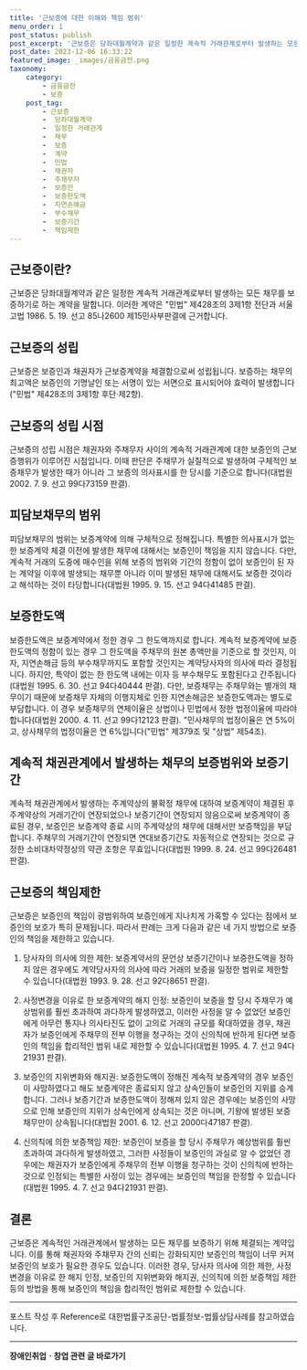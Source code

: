 ```yaml
---
title: '근보증에 대한 이해와 책임 범위'
menu_order: 1
post_status: publish
post_excerpt: '근보증은 당좌대월계약과 같은 일정한 계속적 거래관계로부터 발생하는 모든 채무를 보증하기로 하는 계약을 말합니다. 이러한 계약은  민법  제428조의 3제1항 전단과 서울고법 1986. 5. 19. 선고 85나2600 제15민사부판결에 근거합니다.'
post_date: 2023-12-06 16:33:22
featured_image: _images/금융금전.png
taxonomy:
    category:
        - 금융금전
        - 보증
    post_tag:
        - 근보증
        -  당좌대월계약
        -  일정한 거래관계
        -  채무
        -  보증
        -  계약
        -  민법
        -  채권자
        -  주채무자
        -  보증인
        -  보증한도액
        -  지연손해금
        -  부수채무
        -  보증기간
        -  책임제한
---
```




## 근보증이란?
근보증은 당좌대월계약과 같은 일정한 계속적 거래관계로부터 발생하는 모든 채무를 보증하기로 하는 계약을 말합니다. 이러한 계약은 "민법" 제428조의 3제1항 전단과 서울고법 1986. 5. 19. 선고 85나2600 제15민사부판결에 근거합니다.

## 근보증의 성립
근보증은 보증인과 채권자가 근보증계약을 체결함으로써 성립됩니다. 보증하는 채무의 최고액은 보증인의 기명날인 또는 서명이 있는 서면으로 표시되어야 효력이 발생합니다("민법" 제428조의 3제1항 후단·제2항).

## 근보증의 성립 시점
근보증의 성립 시점은 채권자와 주채무자 사이의 계속적 거래관계에 대한 보증인의 근보증행위가 이루어진 시점입니다. 이때 판단은 주채무가 실질적으로 발생하여 구체적인 보증채무가 발생한 때가 아니라 그 보증의 의사표시를 한 당시를 기준으로 합니다(대법원 2002. 7. 9. 선고 99다73159 판결).

## 피담보채무의 범위
피담보채무의 범위는 보증계약에 의해 구체적으로 정해집니다. 특별한 의사표시가 없는 한 보증계약 체결 이전에 발생한 채무에 대해서는 보증인이 책임을 지지 않습니다. 다만, 계속적 거래의 도중에 매수인을 위해 보증의 범위와 기간의 정함이 없이 보증인이 된 자는 계약일 이후에 발생되는 채무뿐 아니라 이미 발생된 채무에 대해서도 보증한 것이라고 해석하는 것이 타당합니다(대법원 1995. 9. 15. 선고 94다41485 판결).

## 보증한도액
보증한도액은 보증계약에서 정한 경우 그 한도액까지로 합니다. 계속적 보증계약에 보증한도액의 정함이 있는 경우 그 한도액을 주채무의 원본 총액만을 기준으로 할 것인지, 이자, 지연손해금 등의 부수채무까지도 포함할 것인지는 계약당사자의 의사에 따라 결정됩니다. 하지만, 특약이 없는 한 한도액 내에는 이자 등 부수채무도 포함된다고 간주됩니다(대법원 1995. 6. 30. 선고 94다40444 판결). 다만, 보증채무는 주채무와는 별개의 채무이기 때문에 보증채무 자체의 이행지체로 인한 지연손해금은 보증한도액과는 별도로 부담합니다. 이 경우 보증채무의 연체이율은 상법이나 민법에서 정한 법정이율에 따라야 합니다(대법원 2000. 4. 11. 선고 99다12123 판결). "민사채무의 법정이율은 연 5%이고, 상사채무의 법정이율은 연 6%입니다("민법" 제379조 및 "상법" 제54조).

## 계속적 채권관계에서 발생하는 채무의 보증범위와 보증기간
계속적 채권관계에서 발생하는 주계약상의 불확정 채무에 대하여 보증계약이 체결된 후 주계약상의 거래기간이 연장되었으나 보증기간이 연장되지 않음으로써 보증계약이 종료된 경우, 보증인은 보증계약 종료 시의 주계약상의 채무에 대해서만 보증책임을 부담합니다. 주채무의 거래기간이 연장되면 연대보증기간도 자동적으로 연장되는 것으로 규정한 소비대차약정상의 약관 조항은 무효입니다(대법원 1999. 8. 24. 선고 99다26481 판결).

## 근보증의 책임제한
근보증은 보증인의 책임이 광범위하여 보증인에게 지나치게 가혹할 수 있다는 점에서 보증인의 보호가 특히 문제됩니다. 따라서 판례는 크게 다음과 같은 네 가지 방법으로 보증인의 책임을 제한하고 있습니다.

1. 당사자의 의사에 의한 제한: 보증계약서의 문언상 보증기간이나 보증한도액을 정하지 않은 경우에도 계약당사자의 의사에 따라 거래의 보증을 일정한 범위로 제한할 수 있습니다(대법원 1993. 9. 28. 선고 92다8651 판결).

2. 사정변경을 이유로 한 보증계약의 해지 인정: 보증인이 보증을 할 당시 주채무가 예상범위를 훨씬 초과하여 과다하게 발생하였고, 이러한 사정을 알 수 없었던 보증인에게 아무런 통지나 의사타진도 없이 고의로 거래의 규모를 확대하였을 경우, 채권자가 보증인에게 주채무의 전부 이행을 청구하는 것이 신의칙에 반하게 된다면 보증인의 책임을 합리적인 범위 내로 제한할 수 있습니다(대법원 1995. 4. 7. 선고 94다21931 판결).

3. 보증인의 지위변화와 해지권: 보증한도액이 정해진 계속적 보증계약의 경우 보증인이 사망하였다고 해도 보증계약은 종료되지 않고 상속인들이 보증인의 지위를 승계합니다. 그러나 보증기간과 보증한도액이 정해져 있지 않은 경우에는 보증인의 사망으로 인해 보증인의 지위가 상속인에게 상속되는 것은 아니며, 기왕에 발생된 보증채무만이 상속됩니다(대법원 2001. 6. 12. 선고 2000다47187 판결).

4. 신의칙에 의한 보증책임 제한: 보증인이 보증을 할 당시 주채무가 예상범위를 훨씬 초과하여 과다하게 발생하였고, 그러한 사정들이 보증인의 과실로 알 수 없었던 경우에는 채권자가 보증인에게 주채무의 전부 이행을 청구하는 것이 신의칙에 반하는 것으로 인정되는 특별한 사정이 있는 경우에는 보증인의 책임을 한정할 수 있습니다(대법원 1995. 4. 7. 선고 94다21931 판결).

## 결론
근보증은 계속적인 거래관계에서 발생하는 모든 채무를 보증하기 위해 체결되는 계약입니다. 이를 통해 채권자와 주채무자 간의 신뢰는 강화되지만 보증인의 책임이 너무 커져 보증인의 보호가 필요한 경우도 있습니다. 이러한 경우, 당사자 의사에 의한 제한, 사정변경을 이유로 한 해지 인정, 보증인의 지위변화와 해지권, 신의칙에 의한 보증책임 제한 등의 방법을 통해 보증인의 책임을 합리적인 범위로 제한할 수 있습니다.

---
포스트 작성 후 Reference로 대한법률구조공단-법률정보-법률상담사례를 참고하였습니다.
<!-- wp:separator -->
<hr class="wp-block-separator has-alpha-channel-opacity"/>
<!-- /wp:separator -->

<!-- wp:group {"backgroundColor":"base","layout":{"type":"constrained"}} -->
<div class="wp-block-group has-base-background-color has-background"><!-- wp:paragraph {"align":"center","fontSize":"medium"} -->
<p class="has-text-align-center has-large-font-size"><strong>장애인취업ㆍ창업 관련 글 바로가기</strong></p>
<!-- /wp:paragraph -->


<!-- wp:latest-posts
{"categories":[{"id":12749,"count":19,"description":"","link":"https://uknowlaw.com/category/%ec%9e%a5%ec%95%a0%ec%9d%b8%ec%b7%a8%ec%97%85%e3%86%8d%ec%b0%bd%ec%97%85/","name":"장애인취업ㆍ창업","slug":"장애인취업ㆍ창업","taxonomy":"category","parent":0,"meta":[],"_links":{"self":[{"href":"https://uknowlaw.com/wp-json/wp/v2/categories/12749"}],"collection":[{"href":"https://uknowlaw.com/wp-json/wp/v2/categories"}],"about":[{"href":"https://uknowlaw.com/wp-json/wp/v2/taxonomies/category"}],"wp:post_type":[{"href":"https://uknowlaw.com/wp-json/wp/v2/posts?categories=12749"}],"curies":[{"name":"wp","href":"https://api.w.org/{rel}","templated":true}]}}],"postsToShow":100,"excerptLength":28,"postLayout":"grid","columns":2,"featuredImageAlign":"left","featuredImageSizeSlug":"large","fontSize":"small"} /--></div>
<!-- /wp:group -->